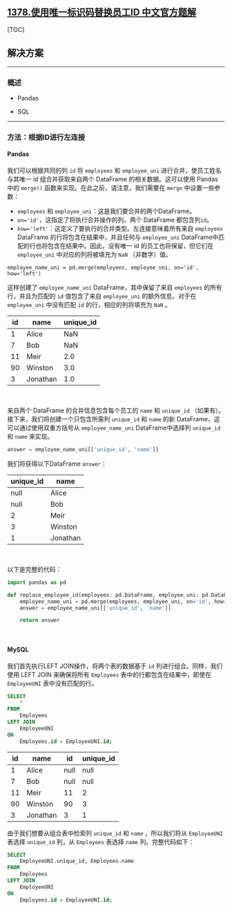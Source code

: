 ## [1378.使用唯一标识码替换员工ID 中文官方题解](https://leetcode.cn/problems/replace-employee-id-with-the-unique-identifier/solutions/100000/shi-yong-wei-yi-biao-shi-ma-ti-huan-yuan-0inw)

[TOC]

## 解决方案

---

### 概述

- Pandas

- SQL

---

### 方法：根据ID进行左连接

#### Pandas

我们可以根据共同的列 `id` 将 `employees` 和 `employee_uni` 进行合并，使员工姓名与其唯一 id 组合并获取来自两个 DataFrame 的相关数据。这可以使用 Pandas 中的 `merge()` 函数来实现。在此之前，请注意，我们需要在 `merge` 中设置一些参数：

- `employees` 和 `employee_uni`：这是我们要合并的两个DataFrame。
- `on='id'`，这指定了将执行合并操作的列。两个 DataFrame 都包含列`id`。
- `how='left'`：这定义了要执行的合并类型。左连接意味着所有来自 `employees`  DataFrame 的行将包含在结果中，并且任何与 `employee_uni` DataFrame中匹配的行也将包含在结果中。因此，没有唯一 id 的员工也将保留，但它们在 `employee_uni` 中对应的列将被填充为 `NaN` （非数字）值。

```Python3
employee_name_uni = pd.merge(employees, employee_uni, on='id', how='left')
```

这样创建了 `employee_name_uni` DataFrame，其中保留了来自 `employees` 的所有行，并且为匹配的 `id` 值包含了来自 `employee_uni` 的额外信息。对于在 `employee_uni` 中没有匹配 `id` 的行，相应的列将填充为 `NaN` 。

| id   | name     | unique_id |
| ---- | -------- | --------- |
| 1    | Alice    | NaN       |
| 7    | Bob      | NaN       |
| 11   | Meir     | 2.0       |
| 90   | Winston  | 3.0       |
| 3    | Jonathan | 1.0       |

<br>

来自两个 DataFrame 的合并信息包含每个员工的 `name` 和 `unique_id` （如果有）。接下来，我们将创建一个只包含所需列 `unique_id` 和 `name` 的新 DataFrame，这可以通过使用双重方括号从 `employee_name_uni` DataFrame中选择列 `unique_id` 和 `name` 来实现。

```Python
answer = employee_name_uni[['unique_id', 'name']]
```

我们将获得以下DataFrame `answer`：

| unique_id | name     |
| --------- | -------- |
| null      | Alice    |
| null      | Bob      |
| 2         | Meir     |
| 3         | Winston  |
| 1         | Jonathan |

<br>

以下是完整的代码：

```Python
import pandas as pd

def replace_employee_id(employees: pd.DataFrame, employee_uni: pd.DataFrame) -> pd.DataFrame:
    employee_name_uni = pd.merge(employees, employee_uni, on='id', how='left')
    answer = employee_name_uni[['unique_id', 'name']]

    return answer
```


<br>



#### MySQL


我们首先执行LEFT JOIN操作，将两个表的数据基于 `id` 列进行组合。同样，我们使用 LEFT JOIN 来确保将所有 `Employees` 表中的行都包含在结果中，即使在 `EmployeeUNI` 表中没有匹配的行。

```Sql
SELECT 
    * 
FROM
    Employees 
LEFT JOIN 
    EmployeeUNI 
ON 
    Employees.id = EmployeeUNI.id;
```


| id   | name     | id   | unique_id |
| ---- | -------- | ---- | --------- |
| 1    | Alice    | null | null      |
| 7    | Bob      | null | null      |
| 11   | Meir     | 11   | 2         |
| 90   | Winston  | 90   | 3         |
| 3    | Jonathan | 3    | 1         |


由于我们想要从组合表中检索列 `unique_id` 和 `name` ，所以我们将从 `EmployeeUNI` 表选择 `unique_id` 列，从 `Employees` 表选择 `name` 列。完整代码如下：

```Sql
SELECT 
    EmployeeUNI.unique_id, Employees.name
FROM 
    Employees
LEFT JOIN 
    EmployeeUNI 
ON 
    Employees.id = EmployeeUNI.id;
```
